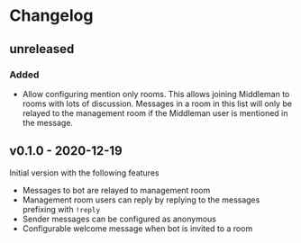 # Changelog

## unreleased

### Added

* Allow configuring mention only rooms. This allows joining Middleman to
  rooms with lots of discussion. Messages in a room in this list will only
  be relayed to the management room if the Middleman user is mentioned in the
  message.

## v0.1.0 - 2020-12-19

Initial version with the following features

* Messages to bot are relayed to management room
* Management room users can reply by replying to the messages prefixing with `!reply`
* Sender messages can be configured as anonymous
* Configurable welcome message when bot is invited to a room
